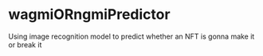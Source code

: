 # wagmiORngmiPredictor
Using image recognition model to predict whether an NFT is gonna make it or break it
